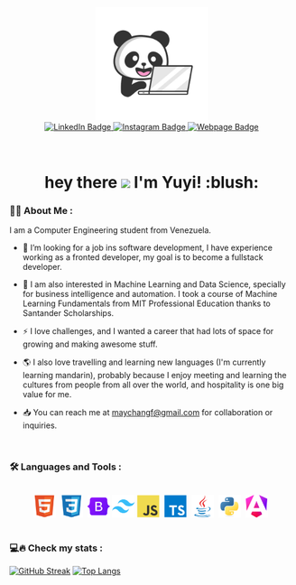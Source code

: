 <div id="header" align="center">
  <img src="img/logo.png" width="200"/>
  <div id="badges">
  <a href="https://www.linkedin.com/in/maycf/">
    <img src="https://img.shields.io/badge/LinkedIn-blue?style=for-the-badge&logo=linkedin&logoColor=white" alt="LinkedIn Badge"/>
  </a>
  <a href="https://www.instagram.com/alexandrayuyi/">
    <img src="https://img.shields.io/badge/Instagram-dd2a7b?style=for-the-badge&logo=instagram&logoColor=white" alt="Instagram Badge"/>
  </a>
    <a href="https://yuyibits.onrender.com/">
    <img src="https://img.shields.io/badge/My Webpage-white?style=for-the-badge&logo=web&logoColor=black" alt="Webpage Badge"/>
  </a>
</div>
  <br>
  <img src="https://komarev.com/ghpvc/?username=alexandrayuyi&style=flat-square&color=blue" alt=""/>
<h1>
  hey there
  <img src="https://media.giphy.com/media/hvRJCLFzcasrR4ia7z/giphy.gif" width="30px"/>
  I'm Yuyi! :blush:
</h1>
</div>

### :woman_technologist: About Me :
I am a Computer Engineering student from Venezuela.

- :telescope: I’m looking for a job ins software development, I have experience working as a fronted developer, my goal is to become a fullstack developer.

- :seedling: I am also interested in Machine Learning and Data Science, specially for business intelligence and automation. I took a course of Machine Learning Fundamentals from MIT Professional Education thanks to Santander Scholarships.

- :zap: I love challenges, and I wanted a career that had lots of space for growing and making awesome stuff.

- :earth_americas: I also love travelling and learning new languages (I'm currently learning mandarin), probably because I enjoy meeting and learning the cultures from people from all over the world, and hospitality is one big value for me.

- :inbox_tray: You can reach me at maychangf@gmail.com for collaboration or inquiries.
<br>

### :hammer_and_wrench: Languages and Tools :

<br>

<div align="center">
  <img src="https://github.com/devicons/devicon/blob/master/icons/html5/html5-original.svg" title="HTML5" alt="HTML" width="40" height="40"/>&nbsp;
  <img src="https://github.com/devicons/devicon/blob/master/icons/css3/css3-original.svg"  title="CSS3" alt="CSS" width="40" height="40"/>&nbsp;
  <img src="https://github.com/devicons/devicon/blob/master/icons/bootstrap/bootstrap-original.svg" title="Bootstrap" **alt="Bootstrap" width="40" height="40"/>
  <img src="https://github.com/devicons/devicon/blob/master/icons/tailwindcss/tailwindcss-original.svg" title="Tailwind" **alt="Tailwind" width="40" height="40"/>
  <img src="https://github.com/devicons/devicon/blob/master/icons/javascript/javascript-original.svg" title="JavaScript" alt="JavaScript" width="40" height="40"/>&nbsp;
  <img src="https://github.com/devicons/devicon/blob/master/icons/typescript/typescript-plain.svg" title="TypeScript" alt="TypeScript" width="40" height="40"/>&nbsp;
  <img src="https://github.com/devicons/devicon/blob/master/icons/java/java-original.svg" title="Java" alt="Java" width="40" height="40"/>&nbsp;
  <img src="https://github.com/devicons/devicon/blob/master/icons/python/python-original.svg" title="Python" alt="Python" width="40" height="40"/>&nbsp;
  <img src="https://github.com/devicons/devicon/blob/master/icons/angular/angular-original.svg" title="Angular" alt="Angular" width="40" height="40"/>&nbsp;
  
</div>

<br>

### :computer::fire: Check my stats :
[![GitHub Streak](http://github-readme-streak-stats.herokuapp.com?user=alexandrayuyi&theme=light&background=FFFF)](https://git.io/streak-stats)
[![Top Langs](https://github-readme-stats.vercel.app/api/top-langs/?username=alexandrayuyi)](https://github.com/anuraghazra/github-readme-stats)
